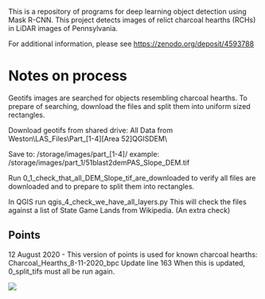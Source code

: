 This is a repository of programs for deep learning object detection using Mask R-CNN. This project detects images of relict charcoal hearths (RCHs) in LiDAR images of Pennsylvania.

For additional information, please see https://zenodo.org/deposit/4593788

# Notes on process

Geotifs images are searched for objects resembling charcoal hearths.
To prepare of searching, download the files and split them into uniform sized rectangles.

Download geotifs from shared drive: 
All Data from Weston\LAS_Files\Part_[1-4]\[Area 52]QGISDEM\

Save to:
/storage/images/part_[1-4]/
example:
/storage/images/part_1/51blast2demPAS_Slope_DEM.tif

Run 0_1_check_that_all_DEM_Slope_tif_are_downloaded to verify all files are downloaded and to prepare to split them into rectangles.

In QGIS run
qgis_4_check_we_have_all_layers.py
This will check the files against a list of State Game Lands from Wikipedia. (An extra check)

## Points
12 August 2020 - This version of points is used for known charcoal hearths:
Charcoal_Hearths_8-11-2020_bpc
Update line 163
When this is updated, 0_split_tifs must all be run again.

![](http://jeffblackadar.ca/charcoal_hearths/splt_tifs_1_crop.png)
 

